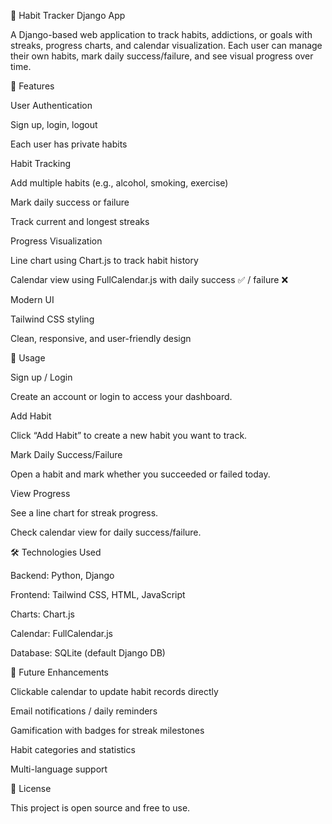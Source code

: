 📝 Habit Tracker Django App

A Django-based web application to track habits, addictions, or goals with streaks, progress charts, and calendar visualization. Each user can manage their own habits, mark daily success/failure, and see visual progress over time.

🌟 Features

User Authentication

Sign up, login, logout

Each user has private habits

Habit Tracking

Add multiple habits (e.g., alcohol, smoking, exercise)

Mark daily success or failure

Track current and longest streaks

Progress Visualization

Line chart using Chart.js to track habit history

Calendar view using FullCalendar.js with daily success ✅ / failure ❌

Modern UI

Tailwind CSS styling

Clean, responsive, and user-friendly design

🔧 Usage

Sign up / Login

Create an account or login to access your dashboard.

Add Habit

Click “Add Habit” to create a new habit you want to track.

Mark Daily Success/Failure

Open a habit and mark whether you succeeded or failed today.

View Progress

See a line chart for streak progress.

Check calendar view for daily success/failure.

🛠 Technologies Used

Backend: Python, Django

Frontend: Tailwind CSS, HTML, JavaScript

Charts: Chart.js

Calendar: FullCalendar.js

Database: SQLite (default Django DB)

🌈 Future Enhancements

Clickable calendar to update habit records directly

Email notifications / daily reminders

Gamification with badges for streak milestones

Habit categories and statistics

Multi-language support

📌 License

This project is open source and free to use.
